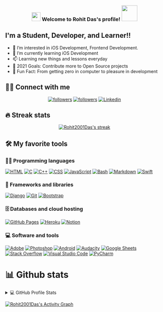 <h3 align="center">
<img src="https://media.giphy.com/media/hvRJCLFzcasrR4ia7z/giphy.gif" width="28">
Welcome to Rohit Das's profile! <img src="https://media.giphy.com/media/12oufCB0MyZ1Go/giphy.gif" width="50">
</h3>

## I'm a Student, Developer, and Learner!!

- 👀 I’m interested in iOS Development, Frontend Development.
- 🌱 I’m currently learning iOS Development
- 📫 Learning new things and lessons everyday
- 🥅 2021 Goals: Contribute more to Open Source projects
- 💞️ Fun Fact: From getting zero in computer to pleasure in development

<!-- Badges template - https://github.com/badges/shields -->
## 🙋‍♂️ Connect with me
<p align="center">
  
  <a href="https://twitter.com/Ro11Iam">
    <img alt="followers" title="Follow me on Twitter" src="https://img.shields.io/twitter/follow/Ro11Iam?color=55960c&labelColor=488207&label=Follow&logo=twitter&logoColor=white&style=for-the-badge"/></a>
  <a href="https://github.com/Rohit2001Das">
    <img alt="followers" title="Follow me on Github" src="https://img.shields.io/github/followers/Rohit2001Das?color=236ad3&labelColor=1155ba&style=for-the-badge&logo=github&label=Follow"/></a>
  <a href="https://www.linkedin.com/in/rohit-das-7615391a5/">
    <img alt="Linkedin" title="Linkedin" src="https://img.shields.io/badge/LinkedIn-0077B5?style=for-the-badge&logo=linkedin&logoColor=white"/></a> 

 
</p>


## 🔥 Streak stats

<!-- GitHub Readme Streak Stats - https://github.com/DenverCoder1/github-readme-streak-stats -->
<p align="center">
  <a href="https://github.com/Rohit2001Das/github-readme-streak-stats">
    <img title="🔥 Get streak stats for your profile at git.io/streak-stats" alt="Rohit2001Das's streak" src="https://github-readme-streak-stats.herokuapp.com?user=Rohit2001Das&theme=monokai-metallian&hide_border=true"/>
  </a>
</p>

## 🛠️ My favorite tools

### 👨‍💻 Programming languages

<p> 
    <a href="#"><img alt="HTML" src="https://img.shields.io/badge/HTML%20-%23E34F26.svg?logo=html5&logoColor=white"></a>
    <a href="#"><img alt="C" src="https://img.shields.io/badge/C%20-%232370ED.svg?logo=c&logoColor=white"></a>
    <a href="#"><img alt="C++" src="https://img.shields.io/badge/C++%20-%2300599C.svg?logo=c%2B%2B&logoColor=white"></a>
    <a href="#"><img alt="CSS" src="https://img.shields.io/badge/CSS%20-%231572B6.svg?logo=css3&logoColor=white"></a>
    <a href="#"><img alt="JavaScript" src="https://img.shields.io/badge/JavaScript%20-%23F7DF1E.svg?logo=javascript&logoColor=black"></a>
    <a href="#"><img alt="Bash" src="https://img.shields.io/badge/Bash%20-%23121011.svg?logo=gnu-bash&logoColor=white"></a>
    <a href="#"><img alt="Markdown" src="https://img.shields.io/badge/Markdown-%23000000.svg?logo=markdown&logoColor=white"></a>
    <a href="#"><img alt="Swift" src="https://img.shields.io/badge/Swift-FA7343?style=for-the-badge&logo=swift&logoColor=white"></a>

   
    
    
</p>

### 🧰 Frameworks and libraries

<p>
    <a href="#"><img alt="Django" src="https://img.shields.io/badge/Django-092E20?style=for-the-badge&logo=django&logoColor=green"></a>
    <a href="#"><img alt="Git" src="https://img.shields.io/badge/Git-F05032?style=for-the-badge&logo=git&logoColor=white"></a>
    <a href="#"><img alt="Bootstrap" src="https://img.shields.io/badge/Bootstrap-563D7C?style=for-the-badge&logo=bootstrap&logoColor=white"></a>
</p>

### 🗄️ Databases and cloud hosting

<p>
    <a href="#"><img alt="GitHub Pages" src="https://img.shields.io/badge/GitHub%20Pages-%23327FC7.svg?logo=github&logoColor=white"></a>
    <a href="#"><img alt="Heroku" src="https://img.shields.io/badge/Heroku%20-%23430098.svg?logo=heroku&logoColor=white"></a>
    <a href="#"><img alt="Notion" src="https://img.shields.io/badge/Notion%20-%23010101.svg?logo=notion&logoColor=white"></a>
    
</p>

### 💻 Software and tools

<p>
    <a href="#"><img alt="Adobe" src="https://img.shields.io/badge/Adobe%20-%23FF0000.svg?logo=adobe&logoColor=white"></a>
    <a href="#"><img alt="Photoshop" src="https://img.shields.io/badge/Photoshop%20-%23FF0000.svg?logo=adobe%20photoshop&logoColor=white"></a>
    <a href="#"><img alt="Android" src="https://img.shields.io/badge/Android-3DDC84?logo=android&logoColor=white"></a>
    <a href="#"><img alt="Audacity" src="https://img.shields.io/badge/-Audacity-0000CC?logo=audacity&logoColor=white"></a>
    <a href="#"><img alt="Google Sheets" src="https://img.shields.io/badge/Google%20Sheets%20-%2334A853.svg?logo=google%20sheets&logoColor=white"></a>
    <a href="#"><img alt="Stack Overflow" src="https://img.shields.io/badge/-Stack%20Overflow-FE7A16?logo=stack-overflow&logoColor=white"></a>
    <a href="#"><img alt="Visual Studio Code" src="https://img.shields.io/badge/Visual%20Studio%20Code-0078d7.svg?logo=visual-studio-code&logoColor=white"></a>
    <a href="#"><img alt="PyCharm" src="https://img.shields.io/badge/PyCharm-0078d7.svg?logo=pycharm&logoColor=white"></a>
    
</p>

# 📊 Github stats

<!-- https://github.com/Rohit2001Das/github-readme-stats -->
<details> 
  <summary>💻 GitHub Profile Stats</summary>
  <br/>
    <a href="https://github.com/Rohit2001Das/github-readme-stats"><img alt="Rohit2001Das's Github Stats" src="https://github-readme-stats.vercel.app/api?username=Rohit2001Das&show_icons=true&theme=tokyonight" height="192px"/></a>
  <a href="https://github.com/Rohit2001Das/github-readme-stats"><img alt="Rohit2001Das's Top Languages" src="https://github-readme-stats.vercel.app/api/top-langs/?username=Rohit2001Das&layout=compact" height="192px"/></a>
  <br/>
  <b>Note:</b> Top languages is only a metric of the languages my public code consists of and doesn't reflect experience or skill level.
</details>

<!-- https://github.com/Rohit2001Das/github-readme-activity-graph -->
<a href="https://github.com/Rohit2001Das/github-readme-activity-graph"><img alt="Rohit2001Das's Activity Graph" src="https://blooming-savannah-50472.herokuapp.com/graph?username=Rohit2001Das&theme=react-dark&hide_border=true" /></a>
